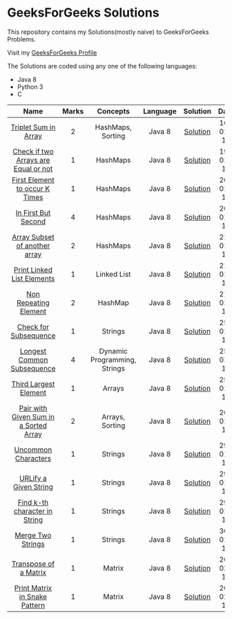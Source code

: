 # GeeksForGeeks Solutions
<p>This repository contains my Solutions(mostly naive) to GeeksForGeeks Problems.</p>
<p>Visit my <a href="https://auth.geeksforgeeks.org/user/Shivaansh%20Agarwal/practice/" rel="nofollow">GeeksForGeeks Profile</a></p>
The Solutions are coded using any one of the following languages:
<ul>
  <li>Java 8</li>
  <li>Python 3</li>
  <li>C</li>
</ul>
<table>
  <thead>
    <tr>
      <th align="center">Name</th>
      <th align="center">Marks</th>
      <th align="center">Concepts</th>
      <th align="center">Language</th>
      <th align="center">Solution</th>
      <th align="center">Date</th>
    </tr>
  </thead>
  <tr>
    <td align="center"><a href="https://practice.geeksforgeeks.org/problems/triplet-sum-in-array/0/?track=sorting-interview">Triplet Sum in Array</a></td> 
    <td align="center">2</td>
    <td align="center">HashMaps, Sorting</td>
    <td align="center">Java 8</td>
    <td align="center"><a href="https://ide.geeksforgeeks.org/OxdEMAgp2x">Solution</a></td>
    <td align="center">16-01-19</td>
  </tr>
  <tr>
    <td align="center"><a href="https://practice.geeksforgeeks.org/problems/check-if-two-arrays-are-equal-or-not/0/?track=hashing-interview">Check if two Arrays are Equal or not</a></td> 
    <td align="center">1</td>
    <td align="center">HashMaps</td>
    <td align="center">Java 8</td>
    <td align="center"><a href="https://ide.geeksforgeeks.org/mt5B4k7Qoe">Solution</a></td>
    <td align="center">19-01-19</td>
  </tr>
  <tr>
    <td align="center"><a href="https://practice.geeksforgeeks.org/problems/first-element-to-occur-k-times/0/?track=hashing-interview">First Element to occur K Times</a></td> 
    <td align="center">1</td>
    <td align="center">HashMaps</td>
    <td align="center">Java 8</td>
    <td align="center"><a href="https://ide.geeksforgeeks.org/Jy6Dtowqyt">Solution</a></td>
    <td align="center">20-01-19</td>
  </tr>
  <tr>
    <td align="center"><a href="https://practice.geeksforgeeks.org/problems/in-first-but-second/0/?track=hashing-interview">In First But Second</a></td> 
    <td align="center">4</td>
    <td align="center">HashMaps</td>
    <td align="center">Java 8</td>
    <td align="center"><a href="https://ide.geeksforgeeks.org/6WRfag7DOz">Solution</a></td>
    <td align="center">20-01-19</td>
  </tr>
  <tr>
    <td align="center"><a href="https://practice.geeksforgeeks.org/problems/array-subset-of-another-array/0/?track=hashing-interview">Array Subset of another array</a></td> 
    <td align="center">2</td>
    <td align="center">HashMaps</td>
    <td align="center">Java 8</td>
    <td align="center"><a href="https://ide.geeksforgeeks.org/jUr1GsYtvy">Solution</a></td>
    <td align="center">21-01-19</td>
  </tr>
  <tr>
    <td align="center"><a href="https://practice.geeksforgeeks.org/problems/print-linked-list-elements/1">Print Linked List Elements</a></td> 
    <td align="center">1</td>
    <td align="center">Linked List</td>
    <td align="center">Java 8</td>
    <td align="center"><a href="https://ide.geeksforgeeks.org/vMzo9jNzsy">Solution</a></td>
    <td align="center">21-01-19</td>
  </tr>
  <tr>
    <td align="center"><a href="https://practice.geeksforgeeks.org/problems/non-repeating-element/0/?track=hashing-interview">Non Repeating Element</a></td> 
    <td align="center">2</td>
    <td align="center">HashMap</td>
    <td align="center">Java 8</td>
    <td align="center"><a href="https://ide.geeksforgeeks.org/tGsprUN5Li">Solution</a></td>
    <td align="center">21-01-19</td>
  </tr>
  <tr>
    <td align="center"><a href="https://practice.geeksforgeeks.org/problems/check-for-subsequence/0/?track=string-interview">Check for Subsequence</a></td> 
    <td align="center">1</td>
    <td align="center">Strings</td>
    <td align="center">Java 8</td>
    <td align="center"><a href="https://ide.geeksforgeeks.org/Shu3Gmi4qY">Solution</a></td>
    <td align="center">25-01-19</td>
  </tr>
  <tr>
    <td align="center"><a href="https://practice.geeksforgeeks.org/problems/longest-common-subsequence/0">Longest Common Subsequence</a></td> 
    <td align="center">4</td>
    <td align="center">Dynamic Programming, Strings</td>
    <td align="center">Java 8</td>
    <td align="center"><a href="https://ide.geeksforgeeks.org/XqplJLxwNv">Solution</a></td>
    <td align="center">25-01-19</td>
  </tr>
  <tr>
    <td align="center"><a href="https://practice.geeksforgeeks.org/problems/third-largest-element/1/?track=sp-2-1">Third Largest Element</a></td> 
    <td align="center">1</td>
    <td align="center">Arrays</td>
    <td align="center">Java 8</td>
    <td align="center"><a href="https://ide.geeksforgeeks.org/oH9n7VCdBA">Solution</a></td>
    <td align="center">25-01-19</td>
  </tr>
  <tr>
    <td align="center"><a href="https://practice.geeksforgeeks.org/problems/pair-with-given-sum-in-a-sorted-array/0/?track=interview-arrays">Pair with Given Sum in a Sorted Array</a></td> 
    <td align="center">2</td>
    <td align="center">Arrays, Sorting</td>
    <td align="center">Java 8</td>
    <td align="center"><a href="https://ide.geeksforgeeks.org/1unCicsW4o">Solution</a></td>
    <td align="center">26-01-19</td>
  </tr>
  <tr>
    <td align="center"><a href="https://practice.geeksforgeeks.org/problems/uncommon-characters/0/?track=string-interview">Uncommon Characters</a></td> 
    <td align="center">1</td>
    <td align="center">Strings</td>
    <td align="center">Java 8</td>
    <td align="center"><a href="https://ide.geeksforgeeks.org/riiHaeh3ZH">Solution</a></td>
    <td align="center">29-01-19</td>
  </tr>
  <tr>
    <td align="center"><a href="https://practice.geeksforgeeks.org/problems/urlify-a-given-string/0/?track=string-interview">URLify a Given String</a></td> 
    <td align="center">1</td>
    <td align="center">Strings</td>
    <td align="center">Java 8</td>
    <td align="center"><a href="https://ide.geeksforgeeks.org/YgbfM6ouav">Solution</a></td>
    <td align="center">29-01-19</td>
  </tr>
  <tr>
    <td align="center"><a href="https://practice.geeksforgeeks.org/problems/find-k-th-character-in-string/0/?track=string-interview">Find k-th character in String</a></td> 
    <td align="center">1</td>
    <td align="center">Strings</td>
    <td align="center">Java 8</td>
    <td align="center"><a href="https://ide.geeksforgeeks.org/YujRtEfkNa">Solution</a></td>
    <td align="center">29-01-19</td>
  </tr>
  <tr>
    <td align="center"><a href="https://practice.geeksforgeeks.org/problems/merge-two-strings/0/?track=string-interview">Merge Two Strings</a></td> 
    <td align="center">1</td>
    <td align="center">Strings</td>
    <td align="center">Java 8</td>
    <td align="center"><a href="https://ide.geeksforgeeks.org/8GRAJ0Snw1">Solution</a></td>
    <td align="center">30-01-19</td>
  </tr>
  <tr>
    <td align="center"><a href="https://practice.geeksforgeeks.org/problems/transpose-of-matrix/0/?track=matrix-interview">Transpose of a Matrix</a></td> 
    <td align="center">1</td>
    <td align="center">Matrix</td>
    <td align="center">Java 8</td>
    <td align="center"><a href="https://ide.geeksforgeeks.org/8tAPIhhP9L">Solution</a></td>
    <td align="center">20-02-19</td>
  </tr>
  <tr>
    <td align="center"><a href="https://practice.geeksforgeeks.org/problems/print-matrix-in-snake-pattern/0/?track=matrix-interview">Print Matrix in Snake Pattern</a></td> 
    <td align="center">1</td>
    <td align="center">Matrix</td>
    <td align="center">Java 8</td>
    <td align="center"><a href="https://ide.geeksforgeeks.org/78OS5i8kcL">Solution</a></td>
    <td align="center">20-02-19</td>
  </tr>
</table>
